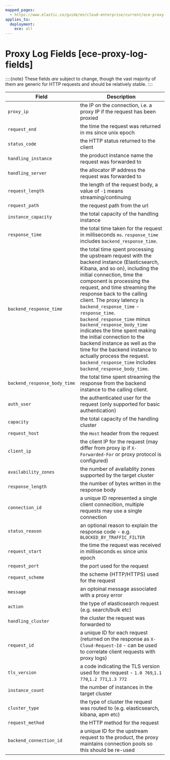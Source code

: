 ```yaml
---
mapped_pages:
  - https://www.elastic.co/guide/en/cloud-enterprise/current/ece-proxy-log-fields.html
applies_to:
  deployment:
    ece: all
---
```


# Proxy Log Fields [ece-proxy-log-fields]

::::{note} 
These fields *are* subject to change, though the vast majority of them are generic for HTTP requests and should be relatively stable.
::::


| Field | Description |
| --- | --- |
| `proxy_ip` | the IP on the connection, i.e. a proxy IP if the request has been proxied |
| `request_end` | the time the request was returned in ms since unix epoch |
| `status_code` | the HTTP status returned to the client |
| `handling_instance` | the product instance name the request was forwarded to |
| `handling_server` | the allocator IP address the request was forwarded to |
| `request_length` | the length of the request body, a value of `-1` means streaming/continuing |
| `request_path` | the request path from the url |
| `instance_capacity` | the total capacity of the handling instance |
| `response_time` | the total time taken for the request in milliseconds `ms`. `response_time` includes `backend_response_time`. |
| `backend_response_time` | the total time spent processing the upstream request with the backend instance (Elasticsearch, Kibana, and so on), including the initial connection, time the component is processing the request, and time streaming the response back to the calling client. The proxy latency is `backend_response_time` - `response_time`.  `backend_response_time` minus `backend_response_body_time` indicates the time spent making the initial connection to the backend instance as well as the time for the backend instance to actually process the request. `backend_response_time` includes `backend_response_body_time`. |
| `backend_response_body_time` | the total time spent streaming the response from the backend instance to the calling client. |
| `auth_user` | the authenticated user for the request (only supported for basic authentication) |
| `capacity` | the total capacity of the handling cluster |
| `request_host` | the `Host` header from the request |
| `client_ip` | the client IP for the request (may differ from proxy ip if `X-Forwarded-For` or proxy protocol is configured) |
| `availability_zones` | the number of availablity zones supported by the target cluster |
| `response_length` | the number of bytes written in the response body |
| `connection_id` | a unique ID represented a single client connecition, multiple requests may use a single connection |
| `status_reason` | an optional reason to explain the response code - e.g. `BLOCKED_BY_TRAFFIC_FILTER` |
| `request_start` | the time the request was received in milliseconds `ms` since unix epoch |
| `request_port` | the port used for the request |
| `request_scheme` | the scheme (HTTP/HTTPS) used for the request |
| `message` | an optoinal message associated with a proxy error |
| `action` | the type of elasticsearch request (e.g. search/bulk etc) |
| `handling_cluster` | the cluster the request was forwarded to |
| `request_id` | a unique ID for each request (returned on the response as `X-Cloud-Request-Id` - can be used to correlate client requests with proxy logs) |
| `tls_version` | a code indicating the TLS version used for the request - `1.0 769`,`1.1 770`,`1.2 771`,`1.3 772` |
| `instance_count` | the number of instances in the target cluster |
| `cluster_type` | the type of cluster the request was routed to (e.g. elasticsearch, kibana, apm etc) |
| `request_method` | the HTTP method for the request |
| `backend_connection_id` | a unique ID for the upstream request to the product, the proxy maintains connection pools so this should be re-used |

